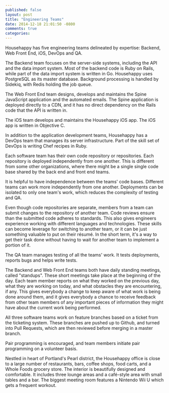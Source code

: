 ```yaml
---
published: false
layout: post
title: "Engineering Teams"
date: 2014-12-18 21:01:50 -0800
comments: true
categories:
---
```

Househappy has five engineering teams delineated by expertise: Backend,
Web Front End, iOS, DevOps and QA.

The Backend team focuses on the server-side systems, including the API and the
data import system. Most of the backend code is Ruby on Rails, while part of
the data import system is written in Go. Househappy uses PostgreSQL as its
master database. Background processing is handled by Sidekiq, with Redis
holding the job queue.

The Web Front End team designs, develops and maintains the Spine JavaScript
application and the automated emails. The Spine application is deployed
directly to a CDN, and it has no direct dependency on the Rails code that the
API is written in.

The iOS team develops and maintains the Househappy iOS app. The iOS app is
written in Objective C.

In addition to the application development teams, Househappy has a DevOps team
that manages its server infrastructure. Part of the skill set of DevOps is
writing Chef recipes in Ruby.

Each software team has their own code repository or repositories. Each
repository is deployed independently from one another. This is different from
some other organizations, where there might be a single single code base shared
by the back end and front end teams.

It is helpful to have independence between the teams' code bases. Different
teams can work more independently from one another. Deployments can be isolated
to only one team's work, which reduces the complexity of testing and QA.

Even though code repositories are separate, members from a team can submit
changes to the repository of another team. Code reviews ensure than the
submitted code adheres to standards. This also gives engineers experience
working with different languages and technologies. These skills can become
leverage for switching to another team, or it can be just something valuable to
put on their résumé. In the short term, it's a way to get their task done
without having to wait for another team to implement a portion of it.

The QA team manages testing of all the teams' work. It tests deployments,
reports bugs and helps write tests.

The Backend and Web Front End teams both have daily standing meetings, called
"standups". These short meetings take place at the beginning of the day.
Each team member reports on what they worked on the previous day, what they
are working on today, and what obstacles they are encountering, if any. This
gives everybody a change to keep aware of what work is being done around them,
and it gives everybody a chance to receive feedback from other team members of
any important pieces of information they might have about the current work
being performed.

All three software teams work on feature branches based on a ticket from the
ticketing system. These branches are pushed up to Github, and turned into
Pull Requests, which are then reviewed before merging in a master branch.

Pair programming is encouraged, and team members initiate pair programming on
a volunteer basis.

Nestled in heart of Portland's Pearl district, the Househappy office is close to
a large number of restaurants, bars, coffee shops, food carts, and a Whole Foods
grocery store. The interior is beautifully designed and comfortable. It includes three
lounge areas and a café-style area with small tables and a bar. The biggest
meeting room features a Nintendo Wii U which gets a frequent workout.
